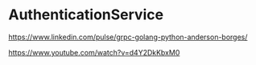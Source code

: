 # AuthenticationService


https://www.linkedin.com/pulse/grpc-golang-python-anderson-borges/

https://www.youtube.com/watch?v=d4Y2DkKbxM0

